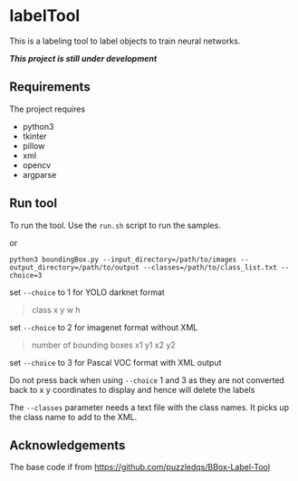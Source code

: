 # labelTool

This is a labeling tool to label objects to train neural networks. 

**_This project is still under development_**


## Requirements
The project requires

* python3
* tkinter
* pillow
* xml
* opencv
* argparse

## Run tool

To run the tool. Use the `run.sh` script to run the samples.

or

`python3 boundingBox.py --input_directory=/path/to/images --output_directory=/path/to/output --classes=/path/to/class_list.txt --choice=3` 

set `--choice` to 1 for YOLO darknet format

> class x y w h

set `--choice` to 2 for imagenet format without XML

> number of bounding boxes
> x1 y1 x2 y2

set `--choice` to 3 for Pascal VOC format with XML output

Do not press back when using `--choice` 1 and 3 as they are not converted back to x y coordinates to display and hence will delete the labels

The `--classes` parameter needs a text file with the class names. It picks up the class name to add to the XML.

## Acknowledgements

The base code if from https://github.com/puzzledqs/BBox-Label-Tool
